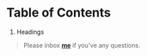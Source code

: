 # Table of Contents


1. Headings



> Please inbox **[me](https://www.facebook.com/shoriot)** if you've any questions.